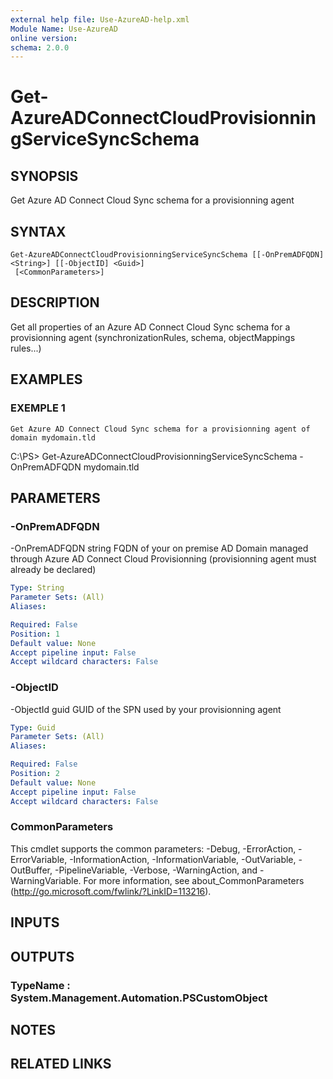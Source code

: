 ```yaml
---
external help file: Use-AzureAD-help.xml
Module Name: Use-AzureAD
online version:
schema: 2.0.0
---
```


# Get-AzureADConnectCloudProvisionningServiceSyncSchema

## SYNOPSIS
Get Azure AD Connect Cloud Sync schema for a provisionning agent

## SYNTAX

```
Get-AzureADConnectCloudProvisionningServiceSyncSchema [[-OnPremADFQDN] <String>] [[-ObjectID] <Guid>]
 [<CommonParameters>]
```

## DESCRIPTION
Get all properties of an Azure AD Connect Cloud Sync schema for a provisionning agent (synchronizationRules, schema, objectMappings rules...)

## EXAMPLES

### EXEMPLE 1
```
Get Azure AD Connect Cloud Sync schema for a provisionning agent of domain mydomain.tld
```

C:\PS\> Get-AzureADConnectCloudProvisionningServiceSyncSchema -OnPremADFQDN mydomain.tld

## PARAMETERS

### -OnPremADFQDN
-OnPremADFQDN string
FQDN of your on premise AD Domain managed through Azure AD Connect Cloud Provisionning (provisionning agent must already be declared)

```yaml
Type: String
Parameter Sets: (All)
Aliases:

Required: False
Position: 1
Default value: None
Accept pipeline input: False
Accept wildcard characters: False
```

### -ObjectID
-ObjectId guid
   GUID of the SPN used by your provisionning agent

```yaml
Type: Guid
Parameter Sets: (All)
Aliases:

Required: False
Position: 2
Default value: None
Accept pipeline input: False
Accept wildcard characters: False
```

### CommonParameters
This cmdlet supports the common parameters: -Debug, -ErrorAction, -ErrorVariable, -InformationAction, -InformationVariable, -OutVariable, -OutBuffer, -PipelineVariable, -Verbose, -WarningAction, and -WarningVariable.
For more information, see about_CommonParameters (http://go.microsoft.com/fwlink/?LinkID=113216).

## INPUTS

## OUTPUTS

### TypeName : System.Management.Automation.PSCustomObject
## NOTES

## RELATED LINKS
